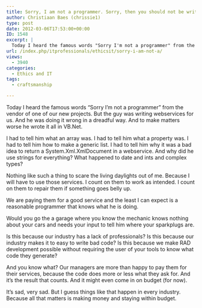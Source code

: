 ```yaml
---
title: Sorry, I am not a programmer. Sorry, then you should not be writing code for me.
author: Christiaan Baes (chrissie1)
type: post
date: 2012-03-06T17:53:00+00:00
ID: 1548
excerpt: |
  Today I heard the famous words "Sorry I'm not a programmer" from the vendor of one of our new projects. But the guy was writing webservices for us. And he was doing it wrong in a dreadful way. And to make manners worse he wrote it all in VB.Net.
url: /index.php/itprofessionals/ethicsit/sorry-i-am-not-a/
views:
  - 3940
categories:
  - Ethics and IT
tags:
  - craftsmanship

---
```

Today I heard the famous words &#8220;Sorry I&#8217;m not a programmer&#8221; from the vendor of one of our new projects. But the guy was writing webservices for us. And he was doing it wrong in a dreadful way. And to make matters worse he wrote it all in VB.Net. 

I had to tell him what an array was. I had to tell him what a property was. I had to tell him how to make a generic list. I had to tell him why it was a bad idea to return a System.Xml.XmlDocument in a webservice. And why did he use strings for everything? What happened to date and ints and complex types?

Nothing like such a thing to scare the living daylights out of me. Because I will have to use those services. I count on them to work as intended. I count on them to repair them if something goes belly up. 

We are paying them for a good service and the least I can expect is a reasonable programmer that knows what he is doing. 

Would you go the a garage where you know the mechanic knows nothing about your cars and needs your input to tell him where your sparkplugs are.

Is this because our industry has a lack of professionals? Is this because our industry makes it to easy to write bad code? Is this because we make RAD development possible without requiring the user of your tools to know what code they generate? 

And you know what? Our managers are more than happy to pay them for their services, because the code does more or less what they ask for. And it&#8217;s the result that counts. And it might even come in on budget (for now).

It&#8217;s sad, very sad. But I guess things like that happen in every industry. Because all that matters is making money and staying within budget.